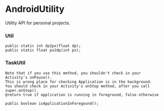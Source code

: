 # AndroidUtility

Utility API for personal projects.


### Util
    public static int dp2px(float dp);
    public static float px2dp(int px);

### TaskUtil

    Note that if you use this method, you shouldn't check in your Activity's onPause().
    This is wrong place for checking Application is in the background.
    You should check in your Activity's onStop method, after you call super.onStop().
    @return true if application is running in foreground, false otherwise
    
    public boolean isApplicationInForegound();
